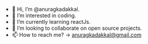- 👋 Hi, I’m @anuragkadakkal.
- 👀 I’m interested in coding.
- 🌱 I’m currently learning reactJs.
- 💞️ I’m looking to collaborate on open source projects.
- 📫 How to reach me? -> anuragkadakkal@gmail.com

<!---
anuragkadakkal/anuragkadakkal is a ✨ special ✨ repository because its `README.md` (this file) appears on your GitHub profile.
You can click the Preview link to take a look at your changes.
--->
